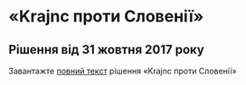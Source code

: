 # «Krajnc проти Словенії»

## Рішення від 31 жовтня 2017 року

Завантажте [повний текст](https://github.com/EducationalEra/hrights/tree/074987dc9b7a25cbe07b11db60eef1e48a6109fb/4/Krajnc.pdf) рішення «Krajnc проти Словенії»

